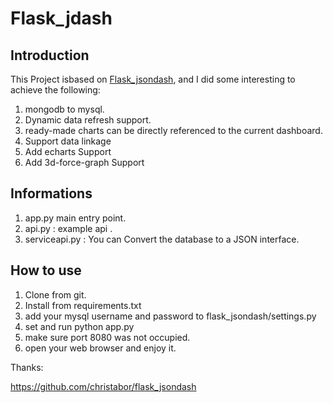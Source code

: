 # Flask_jdash
## Introduction
This Project isbased on [Flask_jsondash](https://github.com/christabor/flask_jsondash), and  I did some interesting to achieve the following:

1. mongodb to mysql.
2. Dynamic data refresh support.
3. ready-made charts can be directly referenced to the current dashboard.
4. Support data linkage
5. Add echarts Support
6. Add 3d-force-graph Support
## Informations
1. app.py main entry point.
2. api.py : example api .
3. serviceapi.py : You can Convert the database to a JSON interface.


## How to use
1. Clone from git.
2. Install from requirements.txt
3. add your mysql username and password to flask_jsondash/settings.py 
4. set and run python app.py 
5. make sure port 8080 was not occupied.
6. open your web browser and enjoy it.

Thanks:

https://github.com/christabor/flask_jsondash